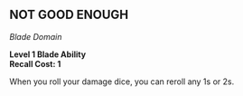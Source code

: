 ## NOT GOOD ENOUGH  
_Blade Domain_

**Level 1 Blade Ability**  
**Recall Cost: 1**

When you roll your damage dice, you can reroll any 1s or 2s.  
